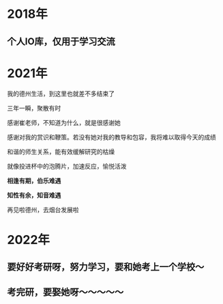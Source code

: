 # 2018年

## 个人IO库，仅用于学习交流

# 2021年

我的德州生活，到这里也就差不多结束了

三年一瞬，聚散有时

感谢崔老师，不知道为什么，就是很感谢她

感谢对我的赏识和鞭策。若没有她对我的教导和包容，我将难以取得今天的成绩

和谐的师生关系，能有效缓解研究的枯燥

就像投进杯中的泡腾片，加速反应，愉悦活泼

**相逢有期，伯乐难遇**

**知性有余，知音难遇**

再见啦德州，去烟台发展啦

# 2022年

## 要好好考研呀，努力学习，要和她考上一个学校～

## 考完研，要娶她呀～～～～～